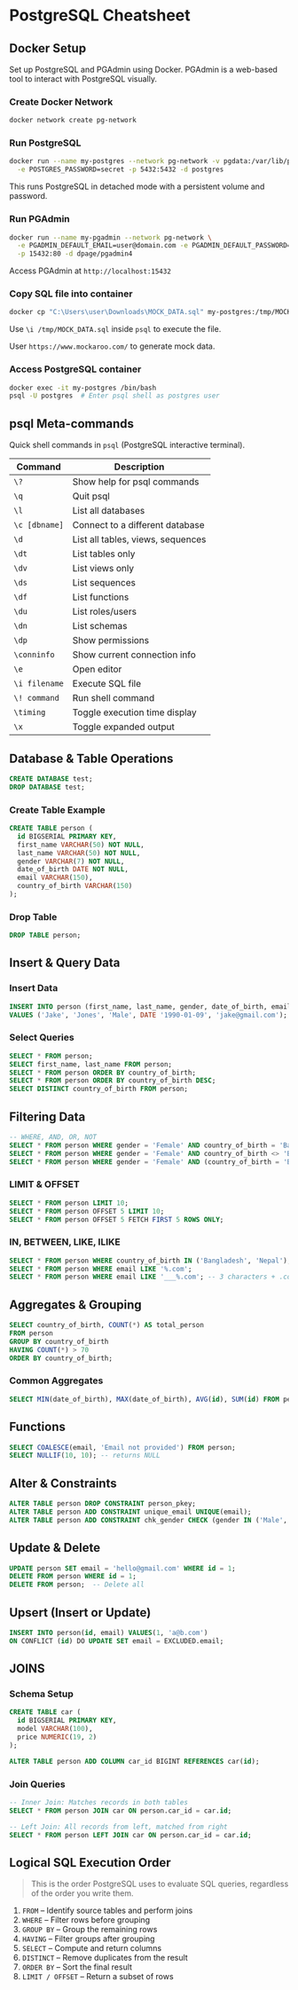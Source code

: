 # PostgreSQL Cheatsheet

## Docker Setup

Set up PostgreSQL and PGAdmin using Docker. PGAdmin is a web-based tool to interact with PostgreSQL visually.

### Create Docker Network
```bash
docker network create pg-network
```

### Run PostgreSQL
```bash
docker run --name my-postgres --network pg-network -v pgdata:/var/lib/postgresql/data \
  -e POSTGRES_PASSWORD=secret -p 5432:5432 -d postgres
```
This runs PostgreSQL in detached mode with a persistent volume and password.

### Run PGAdmin
```bash
docker run --name my-pgadmin --network pg-network \
  -e PGADMIN_DEFAULT_EMAIL=user@domain.com -e PGADMIN_DEFAULT_PASSWORD=secret \
  -p 15432:80 -d dpage/pgadmin4
```
Access PGAdmin at `http://localhost:15432`

### Copy SQL file into container
```bash
docker cp "C:\Users\user\Downloads\MOCK_DATA.sql" my-postgres:/tmp/MOCK_DATA.sql
```
Use `\i /tmp/MOCK_DATA.sql` inside `psql` to execute the file.

User `https://www.mockaroo.com/` to generate mock data.

### Access PostgreSQL container
```bash
docker exec -it my-postgres /bin/bash
psql -U postgres  # Enter psql shell as postgres user
```

## psql Meta-commands

Quick shell commands in `psql` (PostgreSQL interactive terminal).

| Command            | Description                                               |
| ------------------ | --------------------------------------------------------- |
| `\?`              | Show help for psql commands                               |
| `\q`              | Quit psql                                                 |
| `\l`              | List all databases                                        |
| `\c [dbname]`     | Connect to a different database                           |
| `\d`              | List all tables, views, sequences                         |
| `\dt`             | List tables only                                          |
| `\dv`             | List views only                                           |
| `\ds`             | List sequences                                            |
| `\df`             | List functions                                            |
| `\du`             | List roles/users                                          |
| `\dn`             | List schemas                                              |
| `\dp`             | Show permissions                                          |
| `\conninfo`       | Show current connection info                              |
| `\e`              | Open editor                                               |
| `\i filename`     | Execute SQL file                                          |
| `\! command`      | Run shell command                                         |
| `\timing`         | Toggle execution time display                             |
| `\x`              | Toggle expanded output                                    |

## Database & Table Operations

```sql
CREATE DATABASE test;
DROP DATABASE test;
```

### Create Table Example
```sql
CREATE TABLE person (
  id BIGSERIAL PRIMARY KEY,
  first_name VARCHAR(50) NOT NULL,
  last_name VARCHAR(50) NOT NULL,
  gender VARCHAR(7) NOT NULL,
  date_of_birth DATE NOT NULL,
  email VARCHAR(150),
  country_of_birth VARCHAR(150)
);
```

### Drop Table
```sql
DROP TABLE person;
```

## Insert & Query Data

### Insert Data
```sql
INSERT INTO person (first_name, last_name, gender, date_of_birth, email)
VALUES ('Jake', 'Jones', 'Male', DATE '1990-01-09', 'jake@gmail.com');
```

### Select Queries
```sql
SELECT * FROM person;
SELECT first_name, last_name FROM person;
SELECT * FROM person ORDER BY country_of_birth;
SELECT * FROM person ORDER BY country_of_birth DESC;
SELECT DISTINCT country_of_birth FROM person;
```

## Filtering Data

```sql
-- WHERE, AND, OR, NOT
SELECT * FROM person WHERE gender = 'Female' AND country_of_birth = 'Bangladesh';
SELECT * FROM person WHERE gender = 'Female' AND country_of_birth <> 'Bangladesh';
SELECT * FROM person WHERE gender = 'Female' AND (country_of_birth = 'Bangladesh' OR country_of_birth = 'Nepal');
```

### LIMIT & OFFSET
```sql
SELECT * FROM person LIMIT 10;
SELECT * FROM person OFFSET 5 LIMIT 10;
SELECT * FROM person OFFSET 5 FETCH FIRST 5 ROWS ONLY;
```

### IN, BETWEEN, LIKE, ILIKE
```sql
SELECT * FROM person WHERE country_of_birth IN ('Bangladesh', 'Nepal');
SELECT * FROM person WHERE email LIKE '%.com';
SELECT * FROM person WHERE email LIKE '___%.com'; -- 3 characters + .com
```

## Aggregates & Grouping

```sql
SELECT country_of_birth, COUNT(*) AS total_person
FROM person
GROUP BY country_of_birth
HAVING COUNT(*) > 70
ORDER BY country_of_birth;
```

### Common Aggregates
```sql
SELECT MIN(date_of_birth), MAX(date_of_birth), AVG(id), SUM(id) FROM person;
```

## Functions

```sql
SELECT COALESCE(email, 'Email not provided') FROM person;
SELECT NULLIF(10, 10); -- returns NULL
```

## Alter & Constraints

```sql
ALTER TABLE person DROP CONSTRAINT person_pkey;
ALTER TABLE person ADD CONSTRAINT unique_email UNIQUE(email);
ALTER TABLE person ADD CONSTRAINT chk_gender CHECK (gender IN ('Male', 'Female'));
```

## Update & Delete

```sql
UPDATE person SET email = 'hello@gmail.com' WHERE id = 1;
DELETE FROM person WHERE id = 1;
DELETE FROM person;  -- Delete all
```

## Upsert (Insert or Update)

```sql
INSERT INTO person(id, email) VALUES(1, 'a@b.com')
ON CONFLICT (id) DO UPDATE SET email = EXCLUDED.email;
```

## JOINS

### Schema Setup
```sql
CREATE TABLE car (
  id BIGSERIAL PRIMARY KEY,
  model VARCHAR(100),
  price NUMERIC(19, 2)
);

ALTER TABLE person ADD COLUMN car_id BIGINT REFERENCES car(id);
```

### Join Queries
```sql
-- Inner Join: Matches records in both tables
SELECT * FROM person JOIN car ON person.car_id = car.id;

-- Left Join: All records from left, matched from right
SELECT * FROM person LEFT JOIN car ON person.car_id = car.id;
```

## Logical SQL Execution Order

> This is the order PostgreSQL uses to evaluate SQL queries, regardless of the order you write them.

1. `FROM` – Identify source tables and perform joins
2. `WHERE` – Filter rows before grouping
3. `GROUP BY` – Group the remaining rows
4. `HAVING` – Filter groups after grouping
5. `SELECT` – Compute and return columns
6. `DISTINCT` – Remove duplicates from the result
7. `ORDER BY` – Sort the final result
8. `LIMIT / OFFSET` – Return a subset of rows